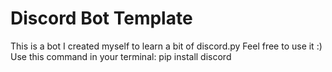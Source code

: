 # Discord Bot Template
This is a bot I created myself to learn a bit of discord.py
Feel free to use it :)
Use this command in your terminal:
  pip install discord
